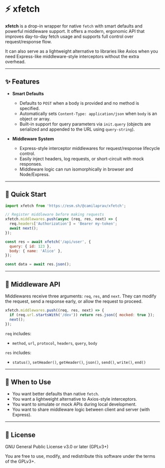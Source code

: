 # ⚡ xfetch

**xfetch** is a drop-in wrapper for native `fetch` with smart defaults and powerful middleware support. It offers a modern, ergonomic API that improves day-to-day fetch usage and supports full control over request/response flow.

It can also serve as a lightweight alternative to libraries like Axios when you need Express-like middleware-style interceptors without the extra overhead.

---

## ✨ Features

- **Smart Defaults**
  - Defaults to `POST` when a body is provided and no method is specified.
  - Automatically sets `Content-Type: application/json` when `body` is an object or array.
  - Built-in support for query parameters via `init.query` (objects are serialized and appended to the URL using `query-string`).

- **Middleware System**
  - Express-style interceptor middlewares for request/response lifecycle control.
  - Easily inject headers, log requests, or short-circuit with mock responses.
  - Middleware logic can run isomorphically in browser and Node/Express.

---

## 🚀 Quick Start

```js
import xfetch from 'https://esm.sh/@camilaprav/xfetch';

// Register middleware before making requests
xfetch.middlewares.push(async (req, res, next) => {
  req.headers['Authorization'] = 'Bearer my-token';
  await next();
});

const res = await xfetch('/api/user', {
  query: { id: 123 },
  body: { name: 'Alice' },
});

const data = await res.json();
```

---

## 🧩 Middleware API

Middlewares receive three arguments: `req`, `res`, and `next`.
They can modify the request, send a response early, or allow the request to proceed.

```js
xfetch.middlewares.push((req, res, next) => {
  if (req.url.startsWith('/dev')) return res.json({ mocked: true });
  next();
});
```

`req` includes:
- `method`, `url`, `protocol`, `headers`, `query`, `body`

`res` includes:
- `status()`, `setHeader()`, `getHeader()`, `json()`, `send()`, `write()`, `end()`

---

## 🧠 When to Use

- You want better defaults than native `fetch`.
- You want a lightweight alternative to Axios-style interceptors.
- You want to simulate or mock APIs during local development.
- You want to share middleware logic between client and server (with Express).

---

## 📜 License

GNU General Public License v3.0 or later (GPLv3+)

You are free to use, modify, and redistribute this software under the terms of the GPLv3+.
